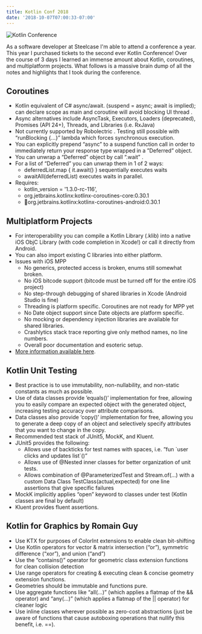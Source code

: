 ```yaml
---
title: Kotlin Conf 2018
date: '2018-10-07T07:00:33-07:00'
---
```

![Kotlin Conference](/img/blog/kotlinConf.jpg)

As a software developer at Steelcase I'm able to attend a conference a year.  This year I purchased tickets to the second ever Kotlin Conference!  Over the course of 3 days I learned an immense amount about Kotlin, coroutines, and multiplatform projects.  What follows is a massive brain dump of all the notes and highlights that I took during the conference.

## Coroutines

* Kotlin equivalent of C# async/await. (suspend = async; await is implied); can declare scope as main and coroutine will avoid blocking UI thread
  .
* Async alternatives include AsyncTask, Executors, Loaders (deprecated), Promises (API 24+), Threads, and Libraries (i.e. RxJava)
* Not currently supported by Robolectric
  .  Testing still possible with “runBlocking {…}” lambda which forces synchronous execution.
* You can explicitly prepend “async” to a suspend function call in order to immediately return your response type wrapped in a ”Deferred” object.
* You can unwrap a “Deferred” object by call “.wait”
  .
* For a list of “Deferred” you can unwrap them in 1 of 2 ways:
  * deferredList.map { it.await() } sequentially executes waits
  * awaitAll(deferredList) executes waits in parallel.
* Requires: 
  * kotlin_version = '1.3.0-rc-116’,
  * org.jetbrains.kotlinx:kotlinx-coroutines-core:0.30.1 
  * org.jetbrains.kotlinx:kotlinx-coroutines-android:0.30.1

## Multiplatform Projects

* For interoperability you can compile a Kotlin Library (.klib) into a native iOS ObjC Library (with code completion in Xcode!) or call it directly from Android.
* You can also import existing C libraries into either platform. 
* Issues with iOS MPP
  * No generics, protected access is broken, enums still somewhat broken.
  * No iOS bitcode support (bitcode must be turned off for the entire iOS project)
  * No step-through debugging of shared libraries in Xcode (Android Studio is fine)
  * Threading is platform specific.  Coroutines are not ready for MPP yet
  * No Date object support since Date objects are platform specific.
  * No mocking or dependency injection libraries are available for shared libraries.
  * Crashlytics stack trace reporting give only method names, no line numbers.
  * Overall poor documentation and esoteric setup.
* [More information available here](https://kotlinlang.org/docs/tutorials/native/mpp-ios-android.html). 

## Kotlin Unit Testing

* Best practice is to use immutability, non-nullability, and non-static constants as much as possible.
* Use of data classes provide ’equals()’ implementation for free, allowing you to easily compare an expected object with the generated object, increasing testing accuracy over attribute comparisons.
* Data classes also provide ‘copy()’ implementation for free, allowing you to generate a deep copy of an object and selectively specify attributes that you want to change in the copy.
* Recommended test stack of JUnit5, MockK, and Kluent.
* JUnit5 provides the following:
  * Allows use of backticks for test names with spaces, i.e. ”fun \`user clicks and updates list\`()”
  * Allows use of @Nested inner classes for better organization of unit tests.
  * Allows combination of @ParameterizedTest and Stream.of(…) with a custom Data Class TestClass(actual,expected) for one line assertions that give specific failures
* MockK implicitly applies “open” keyword to classes under test (Kotlin classes are final by default)
* Kluent provides fluent assertions.

## Kotlin for Graphics by Romain Guy

* Use KTX for purposes of ColorInt extensions to enable clean bit-shifting
* Use Kotlin operators for vector & matrix intersection (“or”), symmetric difference (“xor”), and union (“and”)
* Use the “contains()” operator  for geometric class extension functions for clean collision detection
* Use range operators for creating & executing clean & concise geometry extension functions.
* Geometries should be immutable and functions pure.
* Use aggregate functions like “all(…)” (which applies a flatmap of the && operator) and “any(…)” (which applies a flatmap of the || operator) for cleaner logic
* Use inline classes wherever possible as zero-cost abstractions (just be aware of functions that cause autoboxing operations that nullify this benefit, i.e. ==).
